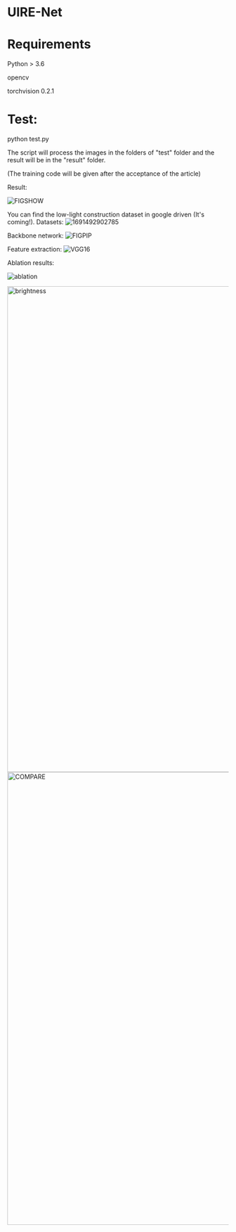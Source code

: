 # UIRE-Net

# Requirements
Python > 3.6

opencv

torchvision 0.2.1

# Test:

python test.py 

The script will process the images in the folders of "test" folder and the result will be in the "result" folder. 

(The training code will be given after the acceptance of the article)


Result:


![FIGSHOW](https://github.com/Chenxy875/UIRE-Net/assets/121841006/3a83e0ab-13dd-4c3f-98b0-40dda054b551)



You  can find the low-light construction dataset in google driven (It's coming!). 
Datasets:
![1691492902785](https://github.com/Chenxy875/UIRE-Net/assets/121841006/814bca86-2a37-4d35-8037-b50c47d0d545)

Backbone network:
![FIGPIP](https://github.com/Chenxy875/UIRE-Net/assets/121841006/5adb48cc-2887-4e12-a5f6-e2a98926a580)

Feature extraction:
![VGG16](https://github.com/Chenxy875/UIRE-Net/assets/121841006/c0c2df7d-e1da-4e02-a875-aebfa8de048b)

Ablation results:

![ablation](https://github.com/Chenxy875/UIRE-Net/assets/121841006/40466533-6a81-48f7-9f8d-e125b3b80f86)

<img width="1106" alt="brightness" src="https://github.com/Chenxy875/UIRE-Net/assets/121841006/e2824d09-2963-4c88-9421-116d29df93a5">

<img width="1031" alt="COMPARE" src="https://github.com/Chenxy875/UIRE-Net/assets/121841006/dbb89115-f872-483b-8545-105362dd611d">
